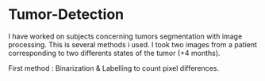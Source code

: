 # Tumor-Detection
I have worked on subjects concerning tumors segmentation with image processing. This is several methods i used.
I took two images from a patient corresponding to two differents states of the tumor (+4 months).

First method : Binarization & Labelling to count pixel differences.
